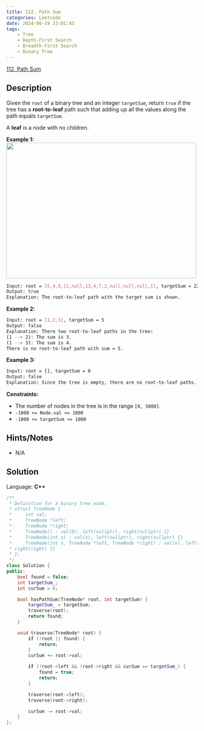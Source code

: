 ```yaml
---
title: 112. Path Sum
categories: Leetcode
date: 2024-06-19 23:01:43
tags:
    - Tree
    - Depth-First Search
    - Breadth-First Search
    - Binary Tree
---
```


[112. Path Sum](https://leetcode.com/problems/path-sum/description/)

## Description

Given the `root` of a binary tree and an integer `targetSum`, return `true` if the tree has a **root-to-leaf**  path such that adding up all the values along the path equals `targetSum`.

A **leaf**  is a node with no children.

**Example 1:**
<img alt="" src="https://assets.leetcode.com/uploads/2021/01/18/pathsum1.jpg" style="width: 500px; height: 356px;">

```bash
Input: root = [5,4,8,11,null,13,4,7,2,null,null,null,1], targetSum = 22
Output: true
Explanation: The root-to-leaf path with the target sum is shown.
```

**Example 2:**
<img alt="" src="https://assets.leetcode.com/uploads/2021/01/18/pathsum2.jpg">

```bash
Input: root = [1,2,3], targetSum = 5
Output: false
Explanation: There two root-to-leaf paths in the tree:
(1 --> 2): The sum is 3.
(1 --> 3): The sum is 4.
There is no root-to-leaf path with sum = 5.
```

**Example 3:**

```bash
Input: root = [], targetSum = 0
Output: false
Explanation: Since the tree is empty, there are no root-to-leaf paths.
```

**Constraints:**

- The number of nodes in the tree is in the range `[0, 5000]`.
- `-1000 <= Node.val <= 1000`
- `-1000 <= targetSum <= 1000`

## Hints/Notes

- N/A

## Solution

Language: **C++**

```C++
/**
 * Definition for a binary tree node.
 * struct TreeNode {
 *     int val;
 *     TreeNode *left;
 *     TreeNode *right;
 *     TreeNode() : val(0), left(nullptr), right(nullptr) {}
 *     TreeNode(int x) : val(x), left(nullptr), right(nullptr) {}
 *     TreeNode(int x, TreeNode *left, TreeNode *right) : val(x), left(left),
 * right(right) {}
 * };
 */
class Solution {
public:
    bool found = false;
    int targetSum_;
    int curSum = 0;

    bool hasPathSum(TreeNode* root, int targetSum) {
        targetSum_ = targetSum;
        traverse(root);
        return found;
    }

    void traverse(TreeNode* root) {
        if (!root || found) {
            return;
        }
        curSum += root->val;

        if (!root->left && !root->right && curSum == targetSum_) {
            found = true;
            return;
        }

        traverse(root->left);
        traverse(root->right);

        curSum -= root->val;
    }
};
```
